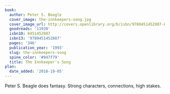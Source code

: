 ```yaml
---
book:
  author: Peter S. Beagle
  cover_image: the-innkeepers-song.jpg
  cover_image_url: http://covers.openlibrary.org/b/isbn/9780451452887-L.jpg
  goodreads: '11938'
  isbn10: 0451452887
  isbn13: '9780451452887'
  pages: '346'
  publication_year: '1993'
  slug: the-innkeepers-song
  spine_color: '#947f79'
  title: The Innkeeper's Song
plan:
  date_added: '2018-10-05'
---
```


Peter S. Beagle does fantasy. Strong characters, connections, high stakes.
